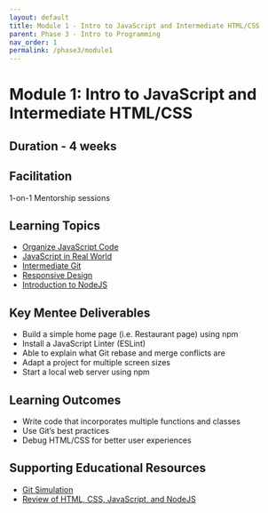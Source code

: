 ```yaml
---
layout: default
title: Module 1 - Intro to JavaScript and Intermediate HTML/CSS
parent: Phase 3 - Intro to Programming
nav_order: 1
permalink: /phase3/module1
---
```


# Module 1: Intro to JavaScript and Intermediate HTML/CSS

## Duration - 4 weeks

## Facilitation

1-on-1 Mentorship sessions

## Learning Topics

- <a href="https://www.theodinproject.com/paths/full-stack-javascript/courses/javascript#organizing-your-javascript-code" target="_blank">Organize JavaScript Code</a>
- <a href="https://www.theodinproject.com/paths/full-stack-javascript/courses/javascript#javascript-in-the-real-world" target="_blank">JavaScript in Real World</a>
- <a href="https://www.theodinproject.com/paths/full-stack-javascript/courses/javascript#intermediate-git" target="_blank">Intermediate Git</a>
- <a href="https://www.theodinproject.com/paths/full-stack-javascript/courses/advanced-html-and-css#responsive-design" target="_blank">Responsive Design</a>
- <a href="https://www.theodinproject.com/paths/full-stack-javascript/courses/nodejs#introduction-to-nodejs" target="_blank">Introduction to NodeJS</a>

## Key Mentee Deliverables

- Build a simple home page (i.e. Restaurant page) using npm
- Install a JavaScript Linter (ESLint)
- Able to explain what Git rebase and merge conflicts are
- Adapt a project for multiple screen sizes
- Start a local web server using npm

## Learning Outcomes

- Write code that incorporates multiple functions and classes
- Use Git’s best practices
- Debug HTML/CSS for better user experiences

## Supporting Educational Resources

- <a href="https://learngitbranching.js.org/" target="_blank">Git Simulation</a>
- <a href="https://blog.glitch.com/post/website-starter-kit" target="_blank">Review of HTML, CSS, JavaScript, and NodeJS</a>
